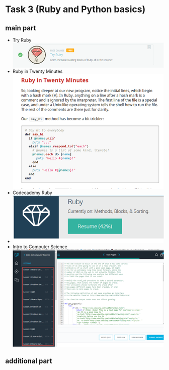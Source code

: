 # Task 3 (Ruby and Python basics)
## main part
- Try Ruby
![Try Ruby](TryRuby_finished.png)
- Ruby in Twenty Minutes
![Ruby in 20](Ruby_in_20_minutes.png)
- Codecademy Ruby
- ![Codecademy Ruby](codecademy_ruby_part.png)
- Intro to Computer Science
![udacity.com cs101](udacity.comCS101_part1.png)


## additional part
